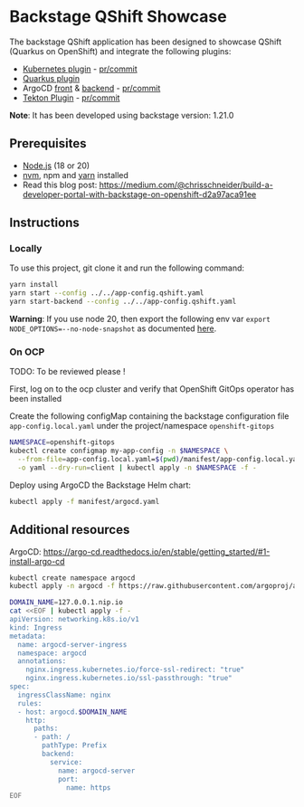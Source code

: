 # Backstage QShift Showcase

The backstage QShift application has been designed to showcase QShift (Quarkus on OpenShift) and integrate the following plugins:
- [Kubernetes plugin](https://backstage.io/docs/features/kubernetes/installation) - [pr/commit](https://github.com/q-shift/backstage-playground/pull/5)
- [Quarkus plugin](https://github.com/q-shift/backstage-plugins)
- ArgoCD [front](https://github.com/RoadieHQ/roadie-backstage-plugins/tree/main/plugins/frontend/backstage-plugin-argo-cd) & [backend](https://github.com/RoadieHQ/roadie-backstage-plugins/tree/main/plugins/scaffolder-actions/scaffolder-backend-argocd) - [pr/commit](https://github.com/q-shift/backstage-playground/pull/7)
- [Tekton Plugin](https://github.com/janus-idp/backstage-plugins/tree/main/plugins/tekton) - [pr/commit]()

**Note**: It has been developed using backstage version: 1.21.0

## Prerequisites

- [Node.js](https://nodejs.org/en) (18 or 20)
- [nvm](https://github.com/nvm-sh/nvm), npm and [yarn](https://classic.yarnpkg.com/lang/en/docs/install/#mac-stable) installed
- Read this blog post: https://medium.com/@chrisschneider/build-a-developer-portal-with-backstage-on-openshift-d2a97aca91ee

## Instructions

### Locally
To use this project, git clone it and run the following command:

```sh
yarn install
yarn start --config ../../app-config.qshift.yaml
yarn start-backend --config ../../app-config.qshift.yaml
```

**Warning**: If you use node 20, then export the following env var `export NODE_OPTIONS=--no-node-snapshot` as documented [here](https://backstage.io/docs/getting-started/configuration/#create-a-new-component-using-a-software-template).
### On OCP

TODO: To be reviewed please !

First, log on to the ocp cluster and verify that OpenShift GitOps operator has been installed

Create the following configMap containing the backstage configuration file `app-config.local.yaml` under the project/namespace `openshift-gitops`
```bash
NAMESPACE=openshift-gitops
kubectl create configmap my-app-config -n $NAMESPACE \
  --from-file=app-config.local.yaml=$(pwd)/manifest/app-config.local.yaml \
  -o yaml --dry-run=client | kubectl apply -n $NAMESPACE -f -
```

Deploy using ArgoCD the Backstage Helm chart:
```bash
kubectl apply -f manifest/argocd.yaml
```

## Additional resources

ArgoCD: https://argo-cd.readthedocs.io/en/stable/getting_started/#1-install-argo-cd

```bash
kubectl create namespace argocd
kubectl apply -n argocd -f https://raw.githubusercontent.com/argoproj/argo-cd/stable/manifests/core-install.yaml

DOMAIN_NAME=127.0.0.1.nip.io
cat <<EOF | kubectl apply -f -
apiVersion: networking.k8s.io/v1
kind: Ingress
metadata:
  name: argocd-server-ingress
  namespace: argocd
  annotations:
    nginx.ingress.kubernetes.io/force-ssl-redirect: "true"
    nginx.ingress.kubernetes.io/ssl-passthrough: "true"
spec:
  ingressClassName: nginx
  rules:
  - host: argocd.$DOMAIN_NAME
    http:
      paths:
      - path: /
        pathType: Prefix
        backend:
          service:
            name: argocd-server
            port:
              name: https
EOF
```
